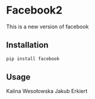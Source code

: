 # Facebook2

This is a new version of facebook

## Installation


```bash
pip install facebook
```

## Usage
Kalina Wesołowska
Jakub Erkiert

